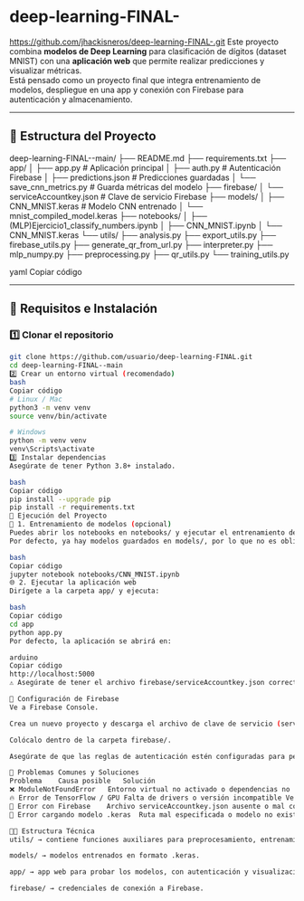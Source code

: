 # deep-learning-FINAL-
https://github.com/jhackisneros/deep-learning-FINAL-.git
Este proyecto combina **modelos de Deep Learning** para clasificación de dígitos (dataset MNIST) con una **aplicación web** que permite realizar predicciones y visualizar métricas.  
Está pensado como un proyecto final que integra entrenamiento de modelos, despliegue en una app y conexión con Firebase para autenticación y almacenamiento.

---

## 📁 Estructura del Proyecto

deep-learning-FINAL--main/
├── README.md
├── requirements.txt
├── app/
│ ├── app.py # Aplicación principal
│ ├── auth.py # Autenticación Firebase
│ ├── predictions.json # Predicciones guardadas
│ └── save_cnn_metrics.py # Guarda métricas del modelo
├── firebase/
│ └── serviceAccountkey.json # Clave de servicio Firebase
├── models/
│ ├── CNN_MNIST.keras # Modelo CNN entrenado
│ └── mnist_compiled_model.keras
├── notebooks/
│ ├── (MLP)Ejercicio1_classify_numbers.ipynb
│ ├── CNN_MNIST.ipynb
│ └── CNN_MNIST.keras
└── utils/
├── analysis.py
├── export_utils.py
├── firebase_utils.py
├── generate_qr_from_url.py
├── interpreter.py
├── mlp_numpy.py
├── preprocessing.py
├── qr_utils.py
└── training_utils.py

yaml
Copiar código

---

## 🧰 Requisitos e Instalación

### 1️⃣ Clonar el repositorio
```bash
git clone https://github.com/usuario/deep-learning-FINAL.git
cd deep-learning-FINAL--main
2️⃣ Crear un entorno virtual (recomendado)
bash
Copiar código
# Linux / Mac
python3 -m venv venv
source venv/bin/activate

# Windows
python -m venv venv
venv\Scripts\activate
3️⃣ Instalar dependencias
Asegúrate de tener Python 3.8+ instalado.

bash
Copiar código
pip install --upgrade pip
pip install -r requirements.txt
🚀 Ejecución del Proyecto
🧠 1. Entrenamiento de modelos (opcional)
Puedes abrir los notebooks en notebooks/ y ejecutar el entrenamiento de la CNN o MLP sobre MNIST.
Por defecto, ya hay modelos guardados en models/, por lo que no es obligatorio volver a entrenarlos.

bash
Copiar código
jupyter notebook notebooks/CNN_MNIST.ipynb
🌐 2. Ejecutar la aplicación web
Dirígete a la carpeta app/ y ejecuta:

bash
Copiar código
cd app
python app.py
Por defecto, la aplicación se abrirá en:

arduino
Copiar código
http://localhost:5000
⚠️ Asegúrate de tener el archivo firebase/serviceAccountkey.json correctamente configurado para que funcione la autenticación.

🔐 Configuración de Firebase
Ve a Firebase Console.

Crea un nuevo proyecto y descarga el archivo de clave de servicio (serviceAccountkey.json).

Colócalo dentro de la carpeta firebase/.

Asegúrate de que las reglas de autenticación estén configuradas para permitir el login.

🐞 Problemas Comunes y Soluciones
Problema	Causa posible	Solución
❌ ModuleNotFoundError	Entorno virtual no activado o dependencias no instaladas	Activa el entorno virtual y ejecuta pip install -r requirements.txt
🔥 Error de TensorFlow / GPU	Falta de drivers o versión incompatible	Verifica que tienes la versión correcta de TensorFlow y, si usas GPU, instala CUDA/CuDNN
🔑 Error con Firebase	Archivo serviceAccountkey.json ausente o mal configurado	Descarga la clave correcta desde Firebase y colócala en firebase/
🧠 Error cargando modelo .keras	Ruta mal especificada o modelo no existente	Asegúrate de que el archivo esté en models/ y que el path coincida en el código

👨‍💻 Estructura Técnica
utils/ → contiene funciones auxiliares para preprocesamiento, entrenamiento, exportación y análisis.

models/ → modelos entrenados en formato .keras.

app/ → app web para probar los modelos, con autenticación y visualización de métricas.

firebase/ → credenciales de conexión a Firebase.
